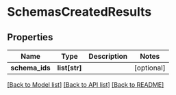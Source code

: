 # SchemasCreatedResults

## Properties
Name | Type | Description | Notes
------------ | ------------- | ------------- | -------------
**schema_ids** | **list[str]** |  | [optional] 

[[Back to Model list]](../README.md#documentation-for-models) [[Back to API list]](../README.md#documentation-for-api-endpoints) [[Back to README]](../README.md)


